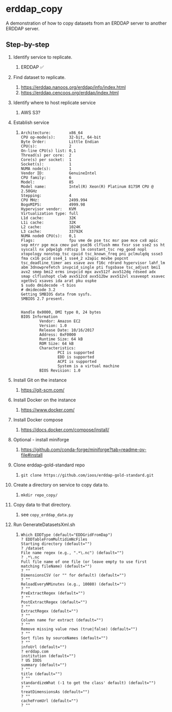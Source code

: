 # erddap_copy
A demonstration of how to copy datasets from an ERDDAP server to another ERDDAP server.

## Step-by-step
1. Identify service to replicate.
   1. ERDDAP ✅
1. Find dataset to replicate.
   1. <https://erddap.nanoos.org/erddap/info/index.html>
   1. <https://erddap.cencoos.org/erddap/index.html> 
1. Identify where to host replicate service
   1. AWS S3?
1. Establish service
   1. ```
      Architecture:        x86_64
      CPU op-mode(s):      32-bit, 64-bit
      Byte Order:          Little Endian
      CPU(s):              2
      On-line CPU(s) list: 0,1
      Thread(s) per core:  2
      Core(s) per socket:  1
      Socket(s):           1
      NUMA node(s):        1
      Vendor ID:           GenuineIntel
      CPU family:          6
      Model:               85
      Model name:          Intel(R) Xeon(R) Platinum 8175M CPU @ 2.50GHz
      Stepping:            4
      CPU MHz:             2499.994
      BogoMIPS:            4999.98
      Hypervisor vendor:   KVM
      Virtualization type: full
      L1d cache:           32K
      L1i cache:           32K
      L2 cache:            1024K
      L3 cache:            33792K
      NUMA node0 CPU(s):   0,1
      Flags:               fpu vme de pse tsc msr pae mce cx8 apic sep mtrr pge mca cmov pat pse36 clflush mmx fxsr sse sse2 ss ht syscall nx pdpe1gb rdtscp lm constant_tsc rep_good nopl xtopology nonstop_tsc cpuid tsc_known_freq pni pclmulqdq ssse3 fma cx16 pcid sse4_1 sse4_2 x2apic movbe popcnt tsc_deadline_timer aes xsave avx f16c rdrand hypervisor lahf_lm abm 3dnowprefetch invpcid_single pti fsgsbase tsc_adjust bmi1 avx2 smep bmi2 erms invpcid mpx avx512f avx512dq rdseed adx smap clflushopt clwb avx512cd avx512bw avx512vl xsaveopt xsavec xgetbv1 xsaves ida arat pku ospke
      $ sudo dmidecode -t bios
      # dmidecode 3.2
      Getting SMBIOS data from sysfs.
      SMBIOS 2.7 present.
      
      
      Handle 0x0000, DMI type 0, 24 bytes
      BIOS Information
              Vendor: Amazon EC2
              Version: 1.0
              Release Date: 10/16/2017
              Address: 0xF0000
              Runtime Size: 64 kB
              ROM Size: 64 kB
              Characteristics:
                      PCI is supported
                      EDD is supported
                      ACPI is supported
                      System is a virtual machine
              BIOS Revision: 1.0
        ```
        
1. Install Git on the instance 
   1. https://git-scm.com/
1. Install Docker on the instance
   1. https://www.docker.com/
1. Install Docker compose
   1. https://docs.docker.com/compose/install/ 
1. Optional - install miniforge
   1. https://github.com/conda-forge/miniforge?tab=readme-ov-file#install 
1. Clone erddap-gold-standard repo
   1. ```git clone https://github.com/ioos/erddap-gold-standard.git```
1. Create a directory on service to copy data to.
   1. ```mkdir repo_copy/```
1. Copy data to that directory.
   1. see `copy_erddap_data.py` 
1. Run GenerateDatasetsXml.sh
   1. ```
      Which EDDType (default="EDDGridFromDap")
      ? EDDTableFromMultidimNcFiles
      Starting directory (default="")
      ? /dataset
      File name regex (e.g., ".*\.nc") (default="")
      ? .*\.nc
      Full file name of one file (or leave empty to use first matching fileName) (default="")
      ? ""
      DimensionsCSV (or "" for default) (default="")
      ? ""
      ReloadEveryNMinutes (e.g., 10080) (default="")
      ? ""
      PreExtractRegex (default="")
      ? ""
      PostExtractRegex (default="")
      ? ""
      ExtractRegex (default="")
      ? ""
      Column name for extract (default="")
      ? ""
      Remove missing value rows (true|false) (default="")
      ? ""
      Sort files by sourceNames (default="")
      ? ""
      infoUrl (default="")
      ? erddap.com
      institution (default="")
      ? US IOOS
      summary (default="")
      ? ""
      title (default="")
      ? ""
      standardizeWhat (-1 to get the class' default) (default="")
      ? ""
      treatDimensionsAs (default="")
      ? ""
      cacheFromUrl (default="")
      ? ""
      ```

